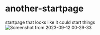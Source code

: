 # another-startpage
startpage that looks like it could start things
![Screenshot from 2023-09-12 00-29-33](https://github.com/Costeer/another-startpage/assets/142180709/8cfc367a-03ea-4e9c-ba0b-5260d26f328c)
